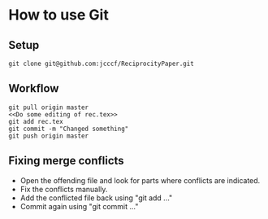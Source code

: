 How to use Git
==============

Setup
-----
    git clone git@github.com:jcccf/ReciprocityPaper.git
    
Workflow
--------

    git pull origin master
    <<Do some editing of rec.tex>>
    git add rec.tex
    git commit -m "Changed something"
    git push origin master
    
Fixing merge conflicts
----------------------
* Open the offending file and look for parts where conflicts are indicated.
* Fix the conflicts manually.
* Add the conflicted file back using "git add ..."
* Commit again using "git commit ..."